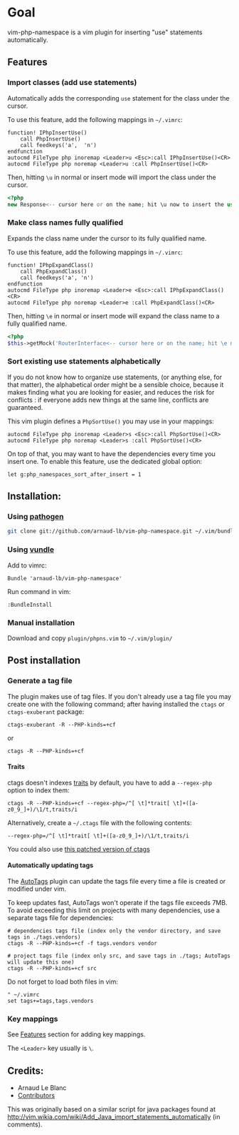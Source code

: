# Goal

vim-php-namespace is a vim plugin for inserting "use" statements automatically.

## Features

### Import classes (add use statements)

Automatically adds the corresponding `use` statement for the class under the cursor.

To use this feature, add the following mappings in `~/.vimrc`:

    function! IPhpInsertUse()
        call PhpInsertUse()
        call feedkeys('a',  'n')
    endfunction
    autocmd FileType php inoremap <Leader>u <Esc>:call IPhpInsertUse()<CR>
    autocmd FileType php noremap <Leader>u :call PhpInsertUse()<CR>


Then, hitting `\u` in normal or insert mode will import the class under the cursor.

``` php
<?php
new Response<-- cursor here or on the name; hit \u now to insert the use statement
```

### Make class names fully qualified

Expands the class name under the cursor to its fully qualified name.

To use this feature, add the following mappings  in `~/.vimrc`:

    function! IPhpExpandClass()
        call PhpExpandClass()
        call feedkeys('a', 'n')
    endfunction
    autocmd FileType php inoremap <Leader>e <Esc>:call IPhpExpandClass()<CR>
    autocmd FileType php noremap <Leader>e :call PhpExpandClass()<CR>

Then, hitting `\e` in normal or insert mode will expand the class name to a fully qualified name.

``` php
<?php
$this->getMock('RouterInterface<-- cursor here or on the name; hit \e now to expand the class name'
```

### Sort existing use statements alphabetically

If you do not know how to organize use statements, (or anything else, for that
matter), the alphabetical order might be a sensible choice, because it makes
finding what you are looking for easier, and reduces the risk for conflicts :
if everyone adds new things at the same line, conflicts are guaranteed.

This vim plugin defines a `PhpSortUse()` you may use in your mappings:

    autocmd FileType php inoremap <Leader>s <Esc>:call PhpSortUse()<CR>
    autocmd FileType php noremap <Leader>s :call PhpSortUse()<CR>

On top of that, you may want to have the dependencies every time you insert one.
To enable this feature, use the dedicated global option:

    let g:php_namespaces_sort_after_insert = 1

## Installation:

### Using [pathogen](https://github.com/tpope/vim-pathogen)

``` sh
git clone git://github.com/arnaud-lb/vim-php-namespace.git ~/.vim/bundle/vim-php-namespace
```

### Using [vundle](https://github.com/gmarik/vundle)

Add to vimrc:

``` vim
Bundle 'arnaud-lb/vim-php-namespace'
```

Run command in vim:

``` vim
:BundleInstall
```

### Manual installation

Download and copy `plugin/phpns.vim` to `~/.vim/plugin/`

## Post installation

### Generate a tag file

The plugin makes use of tag files. If you don't already use a tag file you may create one with the following command; after having installed the `ctags` or `ctags-exuberant` package:

    ctags-exuberant -R --PHP-kinds=+cf

or

    ctags -R --PHP-kinds=+cf

#### Traits

ctags doesn't indexes [traits](http://php.net/traits) by default, you have to add a `--regex-php` option to index them:

    ctags -R --PHP-kinds=+cf --regex-php=/^[ \t]*trait[ \t]+([a-z0_9_]+)/\1/t,traits/i

Alternatively, create a `~/.ctags` file with the following contents:

    --regex-php=/^[ \t]*trait[ \t]+([a-z0_9_]+)/\1/t,traits/i

You could also use [this patched version of ctags](https://github.com/shawncplus/phpcomplete.vim/wiki/Patched-ctags)

#### Automatically updating tags

The [AutoTags](http://www.vim.org/scripts/script.php?script_id=1343) plugin can update the tags file every time a file is created or modified under vim.

To keep updates fast, AutoTags won't operate if the tags file exceeds 7MB. To avoid exceeding this limit on projects with many dependencies, use a separate tags file for dependencies:

    # dependencies tags file (index only the vendor directory, and save tags in ./tags.vendors)
    ctags -R --PHP-kinds=+cf -f tags.vendors vendor

    # project tags file (index only src, and save tags in ./tags; AutoTags will update this one)
    ctags -R --PHP-kinds=+cf src

Do not forget to load both files in vim:

    " ~/.vimrc
    set tags+=tags,tags.vendors

### Key mappings

See [Features](#features) section for adding key mappings.

The `<Leader>` key usually is `\`.

## Credits:

 * Arnaud Le Blanc
 * [Contributors](https://github.com/arnaud-lb/vim-php-namespace/graphs/contributors)

This was originally based on a similar script for java packages found at http://vim.wikia.com/wiki/Add_Java_import_statements_automatically (in comments).
